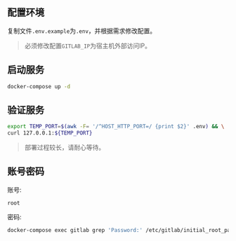 ## 配置环境

复制文件`.env.example`为`.env`，并根据需求修改配置。

> 必须修改配置`GITLAB_IP`为宿主机外部访问IP。

## 启动服务

```bash
docker-compose up -d
```

## 验证服务

```bash
export TEMP_PORT=$(awk -F= '/^HOST_HTTP_PORT=/ {print $2}' .env) && \
curl 127.0.0.1:${TEMP_PORT}
```

> 部署过程较长，请耐心等待。

## 账号密码

账号:
```
root
```

密码:
```bash
docker-compose exec gitlab grep 'Password:' /etc/gitlab/initial_root_password
```
